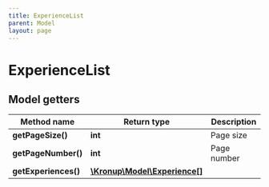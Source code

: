 ```yaml
---
title: ExperienceList
parent: Model
layout: page
---
```


# ExperienceList

## Model getters

Method name | Return type | Description
------------ | ------------- | -------------
**getPageSize()** | **int** | Page size
**getPageNumber()** | **int** | Page number
**getExperiences()** | [**\Kronup\Model\Experience[]**](../Experience) | 

